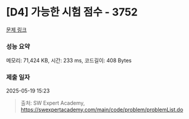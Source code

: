 # [D4] 가능한 시험 점수 - 3752 

[문제 링크](https://swexpertacademy.com/main/code/problem/problemDetail.do?contestProbId=AWHPkqBqAEsDFAUn) 

### 성능 요약

메모리: 71,424 KB, 시간: 233 ms, 코드길이: 408 Bytes

### 제출 일자

2025-05-19 15:23



> 출처: SW Expert Academy, https://swexpertacademy.com/main/code/problem/problemList.do